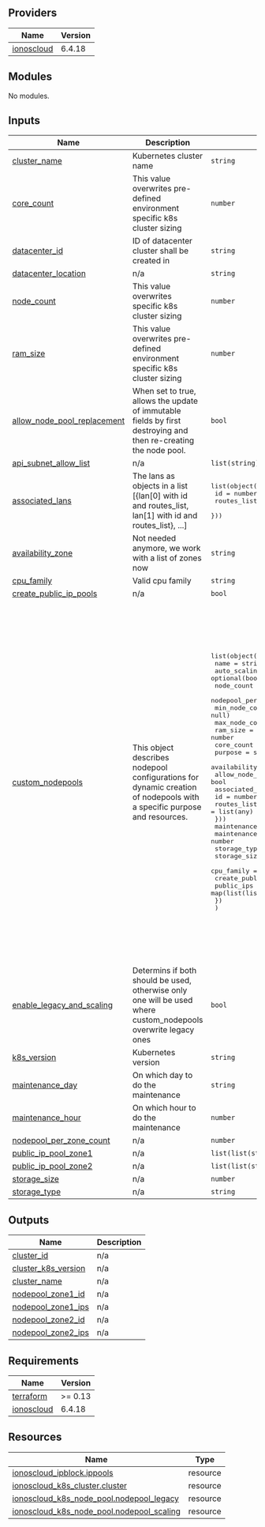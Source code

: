 <!-- BEGIN_TF_DOCS -->

## Providers

| Name | Version |
|------|---------|
| <a name="provider_ionoscloud"></a> [ionoscloud](#provider\_ionoscloud) | 6.4.18 |
## Modules

No modules.
## Inputs

| Name | Description | Type | Default | Required |
|------|-------------|------|---------|:--------:|
| <a name="input_cluster_name"></a> [cluster\_name](#input\_cluster\_name) | Kubernetes cluster name | `string` | n/a | yes |
| <a name="input_core_count"></a> [core\_count](#input\_core\_count) | This value overwrites pre-defined environment specific k8s cluster sizing | `number` | n/a | yes |
| <a name="input_datacenter_id"></a> [datacenter\_id](#input\_datacenter\_id) | ID of datacenter cluster shall be created in | `string` | n/a | yes |
| <a name="input_datacenter_location"></a> [datacenter\_location](#input\_datacenter\_location) | n/a | `string` | n/a | yes |
| <a name="input_node_count"></a> [node\_count](#input\_node\_count) | This value overwrites specific k8s cluster sizing | `number` | n/a | yes |
| <a name="input_ram_size"></a> [ram\_size](#input\_ram\_size) | This value overwrites pre-defined environment specific k8s cluster sizing | `number` | n/a | yes |
| <a name="input_allow_node_pool_replacement"></a> [allow\_node\_pool\_replacement](#input\_allow\_node\_pool\_replacement) | When set to true, allows the update of immutable fields by first destroying and then re-creating the node pool. | `bool` | `false` | no |
| <a name="input_api_subnet_allow_list"></a> [api\_subnet\_allow\_list](#input\_api\_subnet\_allow\_list) | n/a | `list(string)` | `null` | no |
| <a name="input_associated_lans"></a> [associated\_lans](#input\_associated\_lans) | The lans as objects in a list [{lan[0] with id and routes\_list, lan[1] with id and routes\_list}, ...] | <pre>list(object({<br>    id          = number<br>    routes_list = list(any)<br>  }))</pre> | `[]` | no |
| <a name="input_availability_zone"></a> [availability\_zone](#input\_availability\_zone) | Not needed anymore, we work with a list of zones now | `string` | `"ZONE_1"` | no |
| <a name="input_cpu_family"></a> [cpu\_family](#input\_cpu\_family) | Valid cpu family | `string` | `"INTEL_SKYLAKE"` | no |
| <a name="input_create_public_ip_pools"></a> [create\_public\_ip\_pools](#input\_create\_public\_ip\_pools) | n/a | `bool` | `false` | no |
| <a name="input_custom_nodepools"></a> [custom\_nodepools](#input\_custom\_nodepools) | This object describes nodepool configurations for dynamic creation of nodepools with a specific purpose and resources. | <pre>list(object({<br>    name          = string<br>    auto_scaling  = optional(bool, false)<br>    node_count = number<br>    nodepool_per_zone_count = number<br>    min_node_count= optional(number, null)<br>    max_node_count= optional(number, null)<br>    ram_size      = number<br>    core_count    = number<br>    purpose       = string<br>    availability_zones = list(string)<br>    allow_node_pool_replacement = bool<br>    associated_lans = list(object({<br>      id          = number<br>      routes_list = list(any)<br>    }))<br>    maintenance_day = string<br>    maintenance_hour = number<br>    storage_type = string<br>    storage_size = number<br>    cpu_family = string<br>    create_public_ip_pools = bool<br>    public_ips = map(list(list(string)))<br>    })<br>  )</pre> | <pre>[<br>  {<br>    "allow_node_pool_replacement": null,<br>    "associated_lans": null,<br>    "auto_scaling": false,<br>    "availability_zones": [<br>      "ZONE_1",<br>      "ZONE_2"<br>    ],<br>    "core_count": null,<br>    "cpu_family": null,<br>    "create_public_ip_pools": null,<br>    "maintenance_day": null,<br>    "maintenance_hour": null,<br>    "max_node_count": null,<br>    "min_node_count": null,<br>    "name": "Legacy",<br>    "node_count": null,<br>    "nodepool_per_zone_count": null,<br>    "public_ips": {<br>      "ZONE_1": [<br>        [<br>          ""<br>        ]<br>      ],<br>      "ZONE_2": [<br>        [<br>          ""<br>        ]<br>      ]<br>    },<br>    "purpose": "legacy",<br>    "ram_size": null,<br>    "storage_size": null,<br>    "storage_type": null<br>  }<br>]</pre> | no |
| <a name="input_enable_legacy_and_scaling"></a> [enable\_legacy\_and\_scaling](#input\_enable\_legacy\_and\_scaling) | Determins if both should be used, otherwise only one will be used where custom\_nodepools overwrite legacy ones | `bool` | `false` | no |
| <a name="input_k8s_version"></a> [k8s\_version](#input\_k8s\_version) | Kubernetes version | `string` | `"1.24.15"` | no |
| <a name="input_maintenance_day"></a> [maintenance\_day](#input\_maintenance\_day) | On which day to do the maintenance | `string` | `"Saturday"` | no |
| <a name="input_maintenance_hour"></a> [maintenance\_hour](#input\_maintenance\_hour) | On which hour to do the maintenance | `number` | `3` | no |
| <a name="input_nodepool_per_zone_count"></a> [nodepool\_per\_zone\_count](#input\_nodepool\_per\_zone\_count) | n/a | `number` | `0` | no |
| <a name="input_public_ip_pool_zone1"></a> [public\_ip\_pool\_zone1](#input\_public\_ip\_pool\_zone1) | n/a | `list(list(string))` | `null` | no |
| <a name="input_public_ip_pool_zone2"></a> [public\_ip\_pool\_zone2](#input\_public\_ip\_pool\_zone2) | n/a | `list(list(string))` | `null` | no |
| <a name="input_storage_size"></a> [storage\_size](#input\_storage\_size) | n/a | `number` | `100` | no |
| <a name="input_storage_type"></a> [storage\_type](#input\_storage\_type) | n/a | `string` | `"SSD"` | no |
## Outputs

| Name | Description |
|------|-------------|
| <a name="output_cluster_id"></a> [cluster\_id](#output\_cluster\_id) | n/a |
| <a name="output_cluster_k8s_version"></a> [cluster\_k8s\_version](#output\_cluster\_k8s\_version) | n/a |
| <a name="output_cluster_name"></a> [cluster\_name](#output\_cluster\_name) | n/a |
| <a name="output_nodepool_zone1_id"></a> [nodepool\_zone1\_id](#output\_nodepool\_zone1\_id) | n/a |
| <a name="output_nodepool_zone1_ips"></a> [nodepool\_zone1\_ips](#output\_nodepool\_zone1\_ips) | n/a |
| <a name="output_nodepool_zone2_id"></a> [nodepool\_zone2\_id](#output\_nodepool\_zone2\_id) | n/a |
| <a name="output_nodepool_zone2_ips"></a> [nodepool\_zone2\_ips](#output\_nodepool\_zone2\_ips) | n/a |
## Requirements

| Name | Version |
|------|---------|
| <a name="requirement_terraform"></a> [terraform](#requirement\_terraform) | >= 0.13 |
| <a name="requirement_ionoscloud"></a> [ionoscloud](#requirement\_ionoscloud) | 6.4.18 |
## Resources

| Name | Type |
|------|------|
| [ionoscloud_ipblock.ippools](https://registry.terraform.io/providers/ionos-cloud/ionoscloud/6.4.18/docs/resources/ipblock) | resource |
| [ionoscloud_k8s_cluster.cluster](https://registry.terraform.io/providers/ionos-cloud/ionoscloud/6.4.18/docs/resources/k8s_cluster) | resource |
| [ionoscloud_k8s_node_pool.nodepool_legacy](https://registry.terraform.io/providers/ionos-cloud/ionoscloud/6.4.18/docs/resources/k8s_node_pool) | resource |
| [ionoscloud_k8s_node_pool.nodepool_scaling](https://registry.terraform.io/providers/ionos-cloud/ionoscloud/6.4.18/docs/resources/k8s_node_pool) | resource |
<!-- END_TF_DOCS -->